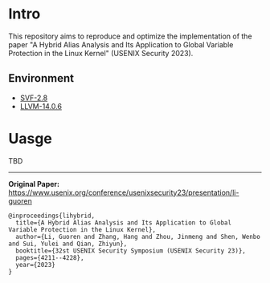 # Intro

This repository aims to reproduce and optimize the implementation of the paper "A Hybrid Alias Analysis and Its Application to Global Variable Protection in the Linux Kernel" (USENIX Security 2023).

## Environment

- [SVF-2.8](https://github.com/SVF-tools/SVF/releases/tag/SVF-2.8)
- [LLVM-14.0.6](https://github.com/llvm/llvm-project/releases/tag/llvmorg-14.0.6)

# Uasge

TBD

---

**Original Paper:** https://www.usenix.org/conference/usenixsecurity23/presentation/li-guoren

```
@inproceedings{lihybrid,
  title={A Hybrid Alias Analysis and Its Application to Global Variable Protection in the Linux Kernel},
  author={Li, Guoren and Zhang, Hang and Zhou, Jinmeng and Shen, Wenbo and Sui, Yulei and Qian, Zhiyun},
  booktitle={32st USENIX Security Symposium (USENIX Security 23)},
  pages={4211--4228},
  year={2023}
}
```